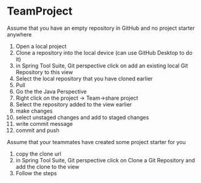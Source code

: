 # TeamProject
Assume that you have an empty repository in GitHub and no project starter anywhere
1. Open a local project
2. Clone a repository into the local device (can use GitHub Desktop to do it)
3. in Spring Tool Suite, Git perspective
	click on add an existing local Git Repository to this view
4. Select the local repository that you have cloned earlier
5. Pull
6. Go the the Java Perspective
7. Right click on the project -> Team->share project
8. Select the repository added to the view earlier
9. make changes
10. select unstaged changes and add to staged changes
11. write commit message
12. commit and push

Assume that your teammates have created some project starter for you 
1. copy the clone url
2. in Spring Tool Suite, Git perspective
	click on Clone a Git Repository and add the clone to the view
3. Follow the steps
